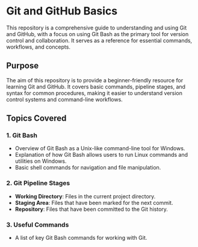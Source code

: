 # Git and GitHub Basics  

This repository is a comprehensive guide to understanding and using Git and GitHub, with a focus on using Git Bash as the primary tool for version control and collaboration. It serves as a reference for essential commands, workflows, and concepts.  

## Purpose  
The aim of this repository is to provide a beginner-friendly resource for learning Git and GitHub. It covers basic commands, pipeline stages, and syntax for common procedures, making it easier to understand version control systems and command-line workflows.  

## Topics Covered  

### 1. **Git Bash**  
- Overview of Git Bash as a Unix-like command-line tool for Windows.  
- Explanation of how Git Bash allows users to run Linux commands and utilities on Windows.  
- Basic shell commands for navigation and file manipulation.  

### 2. **Git Pipeline Stages**  
- **Working Directory**: Files in the current project directory.  
- **Staging Area**: Files that have been marked for the next commit.  
- **Repository**: Files that have been committed to the Git history.  

### 3. **Useful Commands**  
- A list of key Git Bash commands for working with Git.

